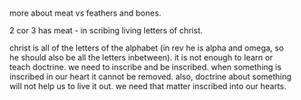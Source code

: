 more about meat vs feathers and bones.

2 cor 3 has meat - in scribing living letters of christ.

christ is all of the letters of the alphabet (in rev he is alpha and omega, so he should also be all the letters inbetween).
it is not enough to learn or teach doctrine. we need to inscribe and be inscribed.
when something is inscribed in our heart it cannot be removed.
also, doctrine about something will not help us to live it out. we need that matter inscribed into our hearts.
